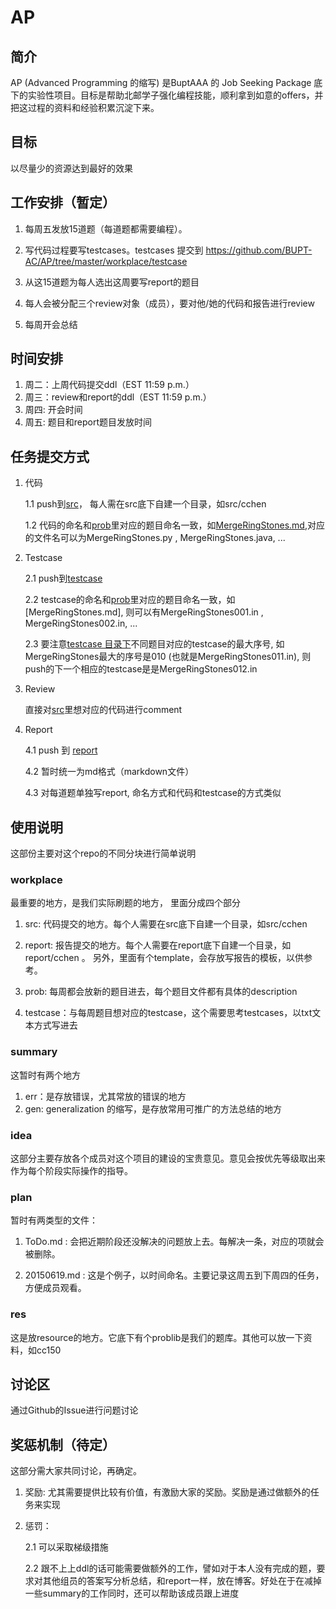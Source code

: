 # AP

## 简介

AP (Advanced Programming 的缩写) 是BuptAAA 的 Job Seeking Package 底下的实验性项目。目标是帮助北邮学子强化编程技能，顺利拿到如意的offers，并把这过程的资料和经验积累沉淀下来。

## 目标

以尽量少的资源达到最好的效果

## 工作安排（暂定）

1. 每周五发放15道题（每道题都需要编程）。

2. 写代码过程要写testcases。testcases 提交到 https://github.com/BUPT-AC/AP/tree/master/workplace/testcase

3. 从这15道题为每人选出这周要写report的题目

4. 每人会被分配三个review对象（成员），要对他/她的代码和报告进行review

5. 每周开会总结

## 时间安排

1. 周二：上周代码提交ddl（EST 11:59 p.m.）
2. 周三：review和report的ddl（EST 11:59 p.m.）
3. 周四: 开会时间
4. 周五: 题目和report题目发放时间

## 任务提交方式

1. 代码

   1.1 push到[src](https://github.com/BUPT-AC/AP/tree/master/workplace/src)， 每人需在src底下自建一个目录，如src/cchen
   
   1.2 代码的命名和[prob](https://github.com/BUPT-AC/AP/tree/master/workplace/prob)里对应的题目命名一致，如[MergeRingStones.md](https://github.com/BUPT-AC/AP/blob/master/workplace/prob/20150618/MergeRingStones.md),对应的文件名可以为MergeRingStones.py , MergeRingStones.java, ...

2. Testcase

   2.1 push到[testcase](https://github.com/BUPT-AC/AP/tree/master/workplace/testcase)
   
   2.2 testcase的命名和[prob](https://github.com/BUPT-AC/AP/tree/master/workplace/prob)里对应的题目命名一致，如[MergeRingStones.md], 则可以有MergeRingStones001.in , MergeRingStones002.in, ...
   
   2.3 要注意[testcase 目录下](https://github.com/BUPT-AC/AP/tree/master/workplace/testcase)不同题目对应的testcase的最大序号, 如MergeRingStones最大的序号是010 (也就是MergeRingStones011.in), 则push的下一个相应的testcase是是MergeRingStones012.in

3. Review

   直接对[src](https://github.com/BUPT-AC/AP/tree/master/workplace/src)里想对应的代码进行comment
   
4. Report

   4.1 push 到 [report](https://github.com/BUPT-AC/AP/tree/master/workplace/report)
   
   4.2 暂时统一为md格式（markdown文件）
   
   4.3 对每道题单独写report, 命名方式和代码和testcase的方式类似
   
## 使用说明

这部份主要对这个repo的不同分块进行简单说明

### workplace

最重要的地方，是我们实际刷题的地方， 里面分成四个部分

1. src: 代码提交的地方。每个人需要在src底下自建一个目录，如src/cchen

2. report: 报告提交的地方。每个人需要在report底下自建一个目录，如report/cchen 。 另外，里面有个template，会存放写报告的模板，以供参考。

3.  prob: 每周都会放新的题目进去，每个题目文件都有具体的description

4.  testcase：与每周题目想对应的testcase，这个需要思考testcases，以txt文本方式写进去

### summary

这暂时有两个地方

1. err：是存放错误，尤其常放的错误的地方
2. gen: generalization 的缩写，是存放常用可推广的方法总结的地方

### idea

这部分主要存放各个成员对这个项目的建设的宝贵意见。意见会按优先等级取出来作为每个阶段实际操作的指导。

### plan

暂时有两类型的文件：

1. ToDo.md : 会把近期阶段还没解决的问题放上去。每解决一条，对应的项就会被删除。

2. 20150619.md : 这是个例子，以时间命名。主要记录这周五到下周四的任务，方便成员观看。

### res

这是放resource的地方。它底下有个problib是我们的题库。其他可以放一下资料，如cc150

## 讨论区

通过Github的Issue进行问题讨论

## 奖惩机制（待定）

这部分需大家共同讨论，再确定。

1.	奖励: 尤其需要提供比较有价值，有激励大家的奖励。奖励是通过做额外的任务来实现

2.	惩罚：

    2.1 可以采取梯级措施
    
    2.2 跟不上上ddl的话可能需要做额外的工作，譬如对于本人没有完成的题，要求对其他组员的答案写分析总结，和report一样，放在博客。好处在于在减掉一些summary的工作同时，还可以帮助该成员跟上进度


  

